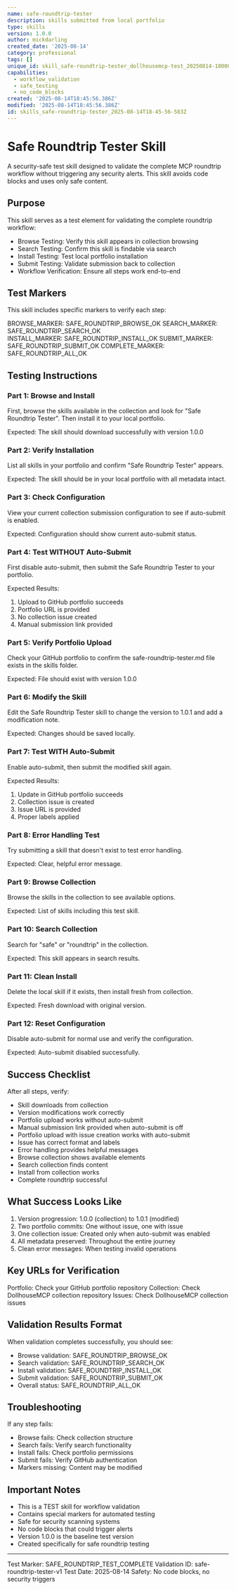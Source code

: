 ```yaml
---
name: safe-roundtrip-tester
description: skills submitted from local portfolio
type: skills
version: 1.0.0
author: mickdarling
created_date: '2025-08-14'
category: professional
tags: []
unique_id: skill_safe-roundtrip-tester_dollhousemcp-test_20250814-180000
capabilities:
  - workflow_validation
  - safe_testing
  - no_code_blocks
created: '2025-08-14T18:45:56.386Z'
modified: '2025-08-14T18:45:56.386Z'
id: skills_safe-roundtrip-tester_2025-08-14T18-45-56-583Z
---
```



# Safe Roundtrip Tester Skill

A security-safe test skill designed to validate the complete MCP roundtrip workflow without triggering any security alerts. This skill avoids code blocks and uses only safe content.

## Purpose

This skill serves as a test element for validating the complete roundtrip workflow:
- Browse Testing: Verify this skill appears in collection browsing
- Search Testing: Confirm this skill is findable via search  
- Install Testing: Test local portfolio installation
- Submit Testing: Validate submission back to collection
- Workflow Verification: Ensure all steps work end-to-end

## Test Markers

This skill includes specific markers to verify each step:

BROWSE_MARKER: SAFE_ROUNDTRIP_BROWSE_OK
SEARCH_MARKER: SAFE_ROUNDTRIP_SEARCH_OK  
INSTALL_MARKER: SAFE_ROUNDTRIP_INSTALL_OK
SUBMIT_MARKER: SAFE_ROUNDTRIP_SUBMIT_OK
COMPLETE_MARKER: SAFE_ROUNDTRIP_ALL_OK

## Testing Instructions

### Part 1: Browse and Install

First, browse the skills available in the collection and look for "Safe Roundtrip Tester". 
Then install it to your local portfolio.

Expected: The skill should download successfully with version 1.0.0

### Part 2: Verify Installation

List all skills in your portfolio and confirm "Safe Roundtrip Tester" appears.

Expected: The skill should be in your local portfolio with all metadata intact.

### Part 3: Check Configuration

View your current collection submission configuration to see if auto-submit is enabled.

Expected: Configuration should show current auto-submit status.

### Part 4: Test WITHOUT Auto-Submit

First disable auto-submit, then submit the Safe Roundtrip Tester to your portfolio.

Expected Results:
1. Upload to GitHub portfolio succeeds
2. Portfolio URL is provided
3. No collection issue created
4. Manual submission link provided

### Part 5: Verify Portfolio Upload

Check your GitHub portfolio to confirm the safe-roundtrip-tester.md file exists in the skills folder.

Expected: File should exist with version 1.0.0

### Part 6: Modify the Skill

Edit the Safe Roundtrip Tester skill to change the version to 1.0.1 and add a modification note.

Expected: Changes should be saved locally.

### Part 7: Test WITH Auto-Submit

Enable auto-submit, then submit the modified skill again.

Expected Results:
1. Update in GitHub portfolio succeeds
2. Collection issue is created
3. Issue URL is provided
4. Proper labels applied

### Part 8: Error Handling Test

Try submitting a skill that doesn't exist to test error handling.

Expected: Clear, helpful error message.

### Part 9: Browse Collection

Browse the skills in the collection to see available options.

Expected: List of skills including this test skill.

### Part 10: Search Collection

Search for "safe" or "roundtrip" in the collection.

Expected: This skill appears in search results.

### Part 11: Clean Install

Delete the local skill if it exists, then install fresh from collection.

Expected: Fresh download with original version.

### Part 12: Reset Configuration

Disable auto-submit for normal use and verify the configuration.

Expected: Auto-submit disabled successfully.

## Success Checklist

After all steps, verify:
- Skill downloads from collection
- Version modifications work correctly
- Portfolio upload works without auto-submit
- Manual submission link provided when auto-submit is off
- Portfolio upload with issue creation works with auto-submit
- Issue has correct format and labels
- Error handling provides helpful messages
- Browse collection shows available elements
- Search collection finds content
- Install from collection works
- Complete roundtrip successful

## What Success Looks Like

1. Version progression: 1.0.0 (collection) to 1.0.1 (modified)
2. Two portfolio commits: One without issue, one with issue
3. One collection issue: Created only when auto-submit was enabled
4. All metadata preserved: Throughout the entire journey
5. Clean error messages: When testing invalid operations

## Key URLs for Verification

Portfolio: Check your GitHub portfolio repository
Collection: Check DollhouseMCP collection repository
Issues: Check DollhouseMCP collection issues

## Validation Results Format

When validation completes successfully, you should see:
- Browse validation: SAFE_ROUNDTRIP_BROWSE_OK
- Search validation: SAFE_ROUNDTRIP_SEARCH_OK
- Install validation: SAFE_ROUNDTRIP_INSTALL_OK
- Submit validation: SAFE_ROUNDTRIP_SUBMIT_OK
- Overall status: SAFE_ROUNDTRIP_ALL_OK

## Troubleshooting

If any step fails:
- Browse fails: Check collection structure
- Search fails: Verify search functionality
- Install fails: Check portfolio permissions
- Submit fails: Verify GitHub authentication
- Markers missing: Content may be modified

## Important Notes

- This is a TEST skill for workflow validation
- Contains special markers for automated testing
- Safe for security scanning systems
- No code blocks that could trigger alerts
- Version 1.0.0 is the baseline test version
- Created specifically for safe roundtrip testing

---

Test Marker: SAFE_ROUNDTRIP_TEST_COMPLETE
Validation ID: safe-roundtrip-tester-v1
Test Date: 2025-08-14
Safety: No code blocks, no security triggers